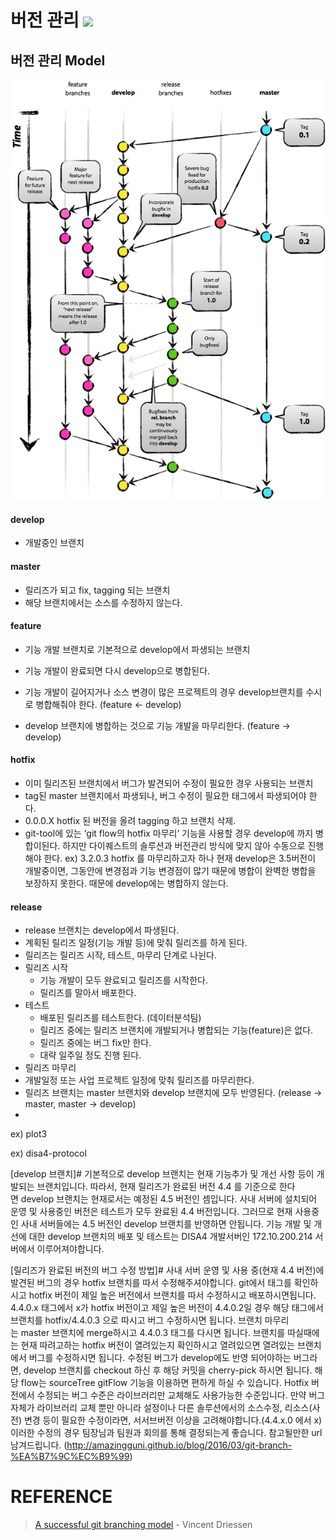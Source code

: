 # 버전 관리 <img src="https://img.shields.io/badge/Git-F05032?style=flat-square&logo=Git&logoColor=white"/></a>
## 버전 관리 Model

![git_flow](../img/git-branching-model.png)

#### **develop**
- 개발중인 브랜치

#### **master**
- 릴리즈가 되고 fix, tagging 되는 브랜치
- 해당 브랜치에서는 소스를 수정하지 않는다.

#### **feature**
- 기능 개발 브랜치로 기본적으로 develop에서 파생되는 브랜치
- 기능 개발이 완료되면 다시 develop으로 병합된다.
- 기능 개발이 길어지거나 소스 변경이 많은 프로젝트의 경우 develop브랜치를 수시로 병합해줘야 한다. (feature <- develop)

- develop 브랜치에 병합하는 것으로 기능 개발을 마무리한다. (feature -> develop)

#### **hotfix**
- 이미 릴리즈된 브랜치에서 버그가 발견되어 수정이 필요한 경우 사용되는 브랜치
- tag된 master 브랜치에서 파생되나, 버그 수정이 필요한 태그에서 파생되어야 한다.
- 0.0.0.X hotfix 된 버전을 올려 tagging 하고 브랜치 삭제.
- git-tool에 있는 ‘git flow의 hotfix 마무리’ 기능을 사용할 경우 develop에 까지 병합이된다. 하지만 다이퀘스트의 솔루션과 버전관리 방식에 맞지 않아 수동으로 진행해야 한다. ex) 3.2.0.3 hotfix 를 마무리하고자 하나 현재 develop은 3.5버전이 개발중이면, 그동안에 변경점과 기능 변경점이 많기 때문에 병합이 완벽한 병합을 보장하지 못한다. 때문에 develop에는 병합하지 않는다. 

#### **release**
- release 브랜치는 develop에서 파생된다.
- 계획된 릴리즈 일정(기능 개발 등)에 맞춰 릴리즈를 하게 된다.
- 릴리즈는 릴리즈 시작, 테스트, 마무리 단계로 나뉜다.
- 릴리즈 시작
  - 기능 개발이 모두 완료되고 릴리즈를 시작한다.
  - 릴리즈를 말아서 배포한다.
- 테스트
  - 배포된 릴리즈를 테스트한다. (데이터분석팀)
  - 릴리즈 중에는 릴리즈 브랜치에 개발되거나 병합되는 기능(feature)은 없다.
  - 릴리즈 중에는 버그 fix만 한다.
  - 대략 일주일 정도 진행 된다.
- 릴리즈 마무리
- 개발일정 또는 사업 프로젝트 일정에 맞춰 릴리즈를 마무리한다.
- 릴리즈 브랜치는 master 브랜치와 develop 브랜치에 모두 반영된다. (release -> master, master -> develop)
- 



ex) plot3


ex) disa4-protocol



[develop 브랜치]#
기본적으로 develop 브랜치는 현재 기능추가 및 개선 사항 등이 개발되는 브랜치입니다. 따라서, 현재 릴리즈가 완료된 버전 4.4 를 기준으로 한다면 develop 브랜치는 현재로서는 예정된 4.5 버전인 셈입니다. 사내 서버에 설치되어 운영 및 사용중인 버전은 테스트가 모두 완료된 4.4 버전입니다. 그러므로 현재 사용중인 사내 서버들에는 4.5 버전인 develop 브랜치를 반영하면 안됩니다.
기능 개발 및 개선에 대한 develop 브랜치의 배포 및 테스트는 DISA4 개발서버인 172.10.200.214 서버에서 이루어져야합니다.

[릴리즈가 완료된 버전의 버그 수정 방법]#
사내 서버 운영 및 사용 중(현재 4.4 버전)에 발견된 버그의 경우 hotfix 브랜치를 따서 수정해주셔야합니다. git에서 태그를 확인하시고 hotfix 버전이 제일 높은 버전에서 브랜치를 따서 수정하시고 배포하시면됩니다. 4.4.0.x 태그에서 x가 hotfix 버전이고 제일 높은 버전이 4.4.0.2일 경우 해당 태그에서 브랜치를 hotfix/4.4.0.3 으로 따시고 버그 수정하시면 됩니다.
브랜치 마무리는 master 브랜치에 merge하시고 4.4.0.3 태그를 다시면 됩니다.
브랜치를 따실때에는 현재 따려고하는 hotfix 버전이 열려있는지 확인하시고 열려있으면 열려있는 브랜치에서 버그를 수정하시면 됩니다.
수정된 버그가 develop에도 반영 되어야하는 버그라면, develop 브랜치를 checkout 하신 후 해당 커밋을 cherry-pick 하시면 됩니다.
해당 flow는 sourceTree gitFlow 기능을 이용하면 편하게 하실 수 있습니다.
Hotfix 버전에서 수정되는 버그 수준은 라이브러리만 교체해도 사용가능한 수준입니다. 만약 버그자체가 라이브러리 교체 뿐만 아니라 설정이나 다른 솔루션에서의 소스수정, 리소스(사전) 변경 등이 필요한 수정이라면, 서서브버전 이상을 고려해야합니다.(4.4.x.0 에서 x) 이러한 수정의 경우 팀장님과 팀원과 회의를 통해 결정되는게 좋습니다.
참고될만한 url 남겨드립니다. (http://amazingguni.github.io/blog/2016/03/git-branch-%EA%B7%9C%EC%B9%99)

# REFERENCE
> [A successful git branching model](http://dogfeet.github.io/articles/2011/a-successful-git-branching-model.html) - Vincent Driessen